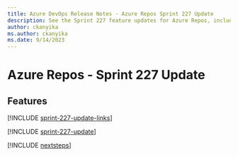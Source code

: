 ```yaml
---
title: Azure DevOps Release Notes - Azure Repos Sprint 227 Update
description: See the Sprint 227 feature updates for Azure Repos, including next steps.
author: ckanyika
ms.author: ckanyika
ms.date: 9/14/2023
---
```


# Azure Repos - Sprint 227 Update

## Features

[!INCLUDE [sprint-227-update-links](../includes/repos/sprint-227-update-links.md)]

[!INCLUDE [sprint-227-update](../includes/repos/sprint-227-update.md)]

[!INCLUDE [nextsteps](../includes/nextsteps.md)]
